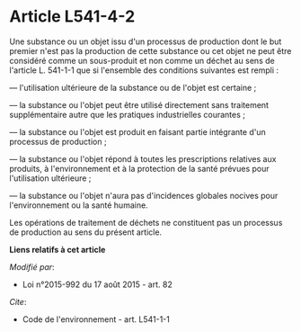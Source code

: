 # Article L541-4-2

Une substance ou un objet issu d'un processus de production dont le but premier n'est pas la production de cette substance ou
cet objet ne peut être considéré comme un sous-produit et non comme un déchet au sens de l'article L. 541-1-1 que si
l'ensemble des conditions suivantes est rempli : 

― l'utilisation ultérieure de la substance ou de l'objet est certaine ; 

― la substance ou l'objet peut être utilisé directement sans traitement supplémentaire autre que les pratiques industrielles
courantes ; 

― la substance ou l'objet est produit en faisant partie intégrante d'un processus de production ; 

― la substance ou l'objet répond à toutes les prescriptions relatives aux produits, à l'environnement et à la protection de
la santé prévues pour l'utilisation ultérieure ; 

― la substance ou l'objet n'aura pas d'incidences globales nocives pour l'environnement ou la santé humaine. 

Les opérations de traitement de déchets ne constituent pas un processus de production au sens du présent article.

**Liens relatifs à cet article**

_Modifié par_:

  - Loi n°2015-992 du 17 août 2015 - art. 82

_Cite_:

  - Code de l'environnement - art. L541-1-1
